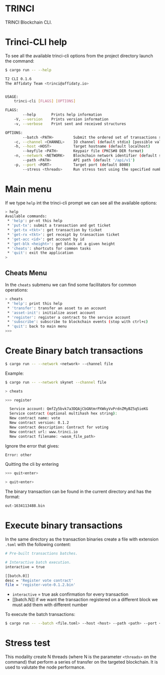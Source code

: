 TRINCI
======

TRINCI Blockchain CLI.

# Trinci-CLI help
To see all the available trinci-cli options from the project directory launch the command:
```bash
$ cargo run -- --help
```

```bash
T2 CLI 0.1.6
The Affidaty Team <trinci@affidaty.io>


USAGE:
    trinci-cli [FLAGS] [OPTIONS]

FLAGS:
        --help       Prints help information
    -V, --version    Prints version information
    -v, --verbose    Print sent and received structures

OPTIONS:
        --batch <PATH>         Submit the ordered set of transactions specified in the file
    -c, --channel <CHANNEL>    IO channel (default stdio) [possible values: stdio, file, http, bridge]
    -h, --host <HOST>          Target hostname (default localhost)
        --keyfile <PATH>       Keypair file (PKCS#8 DER format)
    -n, --network <NETWORK>    Blockchain network identifier (default skynet)
        --path <PATH>          API path (default '/api/v1')
    -p, --port <PORT>          Target port (default 8000)
        --stress <threads>     Run stress test using the specified number of threads (stop with CTRL^C)


```


# Main menu
If we type `help` int the trinci-cli prompt we can see all the available options:

```bash
> help
Available commands:
 * 'help': pr-nt this help
 * 'put-tx': submit a transaction and get ticket
 * 'get-tx <tkt>': get transaction by ticket
 * 'get-rx <tkt>': get receipt by transaction ticket
 * 'get-acc <id>': get account by id
 * 'get-blk <height>': get block at a given height
 * 'cheats': shortcuts for common tasks
 * 'quit': exit the application
> 
```

## Cheats Menu

In the `cheats` submenu we can find some facilitators for common operations:
```bash
> cheats
 * 'help': print this help
 * 'transfer': transfer an asset to an account
 * 'asset-init': initialize asset account
 * 'register': register a contract to the service account
 * 'subscribe': subscribe to blockchain events (stop with ctrl+c)
 * 'quit': back to main menu
>>> 
```

# Create Binary batch transactions
```bash
$ cargo run -- --network <network> --channel file
```

Example:
```bash
$ cargo run -- --network skynet --channel file
```

```bash
> cheats
```

```bash
>>> register
```

```bash
  Service account: QmfZy5bvk7a3DQAjCbGNtmrPXWkyVvPrdnZMyBZ5q5ieKG
  Service contract (optional multihash hex string):
  New contract name: vote
  New contract version: 0.1.2
  New contract description: Contract for voting
  New contract url: www.trinci.io
  New contract filename: <wasm_file_path>
```

Ignore the error that gives:
```bash
Error: other
``` 

Quitting the cli by entering 
```bash
>>> quit<enter>
```

```bash
> quit<enter>
```

The binary transaction can be found in the current directory and has the format:
```bash
out-1634113488.bin
```

# Execute binary transactions
In the same directory as the transaction binaries create a file with extension `.toml` with the following content:

```bash
# Pre-built transactions batches.

# Interactive batch execution.
interactive = true

[[batch.0]]
desc = 'Register vote contract'
file = 'register-vote-0.1.2.bin'
```

 - `interactive` = true
   ask confirmation for every transaction
 - [[batch.N]]
   if we want the transaction registered on a different block we must add them with different number

To execute the batch transactions:
```bash
$ cargo run -- --batch <file.toml> --host <host> --path <path> --port <port> --network <network>
```

# Stress test
This modality create N threads (where N is the parameter `<threads>` on the command) that perform a
series of transfer on the targeted blockchain.
It is used to valutate the node performance.